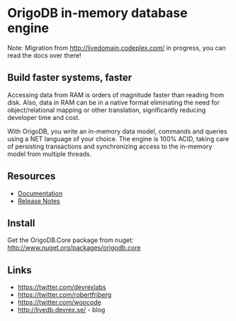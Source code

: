 OrigoDB in-memory database engine
=======

Note: Migration from http://livedomain.codeplex.com/ in progress, you can read the docs over there!


## Build faster systems, faster
Accessing data from RAM is orders of magnitude faster than reading from disk. 
Also, data in RAM can be in a native format eliminating the need for object/relational
mapping or other translation, significantly reducing developer time and cost.

With OrigoDB, you write an in-memory data model, commands and queries using a NET language of your choice. 
The engine is 100% ACID, taking care of persisting transactions and synchronizing access to the in-memory model from
multiple threads.

## Resources
* [Documentation](../../wiki/documentation)
* [Release Notes](../../Release-Notes)

## Install
Get the OrigoDB.Core package from nuget: http://www.nuget.org/packages/origodb.core


## Links
  * https://twitter.com/devrexlabs  
  * https://twitter.com/robertfriberg
  * https://twitter.com/woocode
  * http://livedb.devrex.se/ - blog




